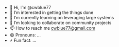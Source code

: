 - 👋 Hi, I’m @cwblue77
- 👀 I’m interested in getting the things done
- 🌱 I’m currently learning on leveraging large systems 
- 💞️ I’m looking to collaborate on community projects
- 📫 How to reach me cwblue77@gmail.com
- 😄 Pronouns: ...
- ⚡ Fun fact: ...

<!---
cwblue77/cwblue77 is a ✨ special ✨ repository because its `README.md` (this file) appears on your GitHub profile.
You can click the Preview link to take a look at your changes.
--->
